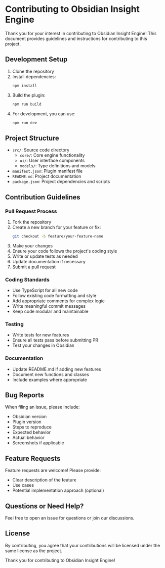# Contributing to Obsidian Insight Engine

Thank you for your interest in contributing to Obsidian Insight Engine! This document provides guidelines and instructions for contributing to this project.

## Development Setup

1. Clone the repository
2. Install dependencies:
   ```bash
   npm install
   ```
3. Build the plugin:
   ```bash
   npm run build
   ```
4. For development, you can use:
   ```bash
   npm run dev
   ```

## Project Structure

- `src/`: Source code directory
  - `core/`: Core engine functionality
  - `ui/`: User interface components
  - `models/`: Type definitions and models
- `manifest.json`: Plugin manifest file
- `README.md`: Project documentation
- `package.json`: Project dependencies and scripts

## Contribution Guidelines

### Pull Request Process

1. Fork the repository
2. Create a new branch for your feature or fix:
   ```bash
   git checkout -b feature/your-feature-name
   ```
3. Make your changes
4. Ensure your code follows the project's coding style
5. Write or update tests as needed
6. Update documentation if necessary
7. Submit a pull request

### Coding Standards

- Use TypeScript for all new code
- Follow existing code formatting and style
- Add appropriate comments for complex logic
- Write meaningful commit messages
- Keep code modular and maintainable

### Testing

- Write tests for new features
- Ensure all tests pass before submitting PR
- Test your changes in Obsidian

### Documentation

- Update README.md if adding new features
- Document new functions and classes
- Include examples where appropriate

## Bug Reports

When filing an issue, please include:

- Obsidian version
- Plugin version
- Steps to reproduce
- Expected behavior
- Actual behavior
- Screenshots if applicable

## Feature Requests

Feature requests are welcome! Please provide:

- Clear description of the feature
- Use cases
- Potential implementation approach (optional)

## Questions or Need Help?

Feel free to open an issue for questions or join our discussions.

## License

By contributing, you agree that your contributions will be licensed under the same license as the project.

Thank you for contributing to Obsidian Insight Engine!
